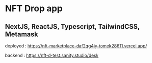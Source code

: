 # NFT Drop app
## NextJS, ReactJS, Typescript, TailwindCSS, Metamask

deployed : https://nft-marketplace-daf2qg4iy-tomek28611.vercel.app/

backend : https://nft-d-test.sanity.studio/desk

